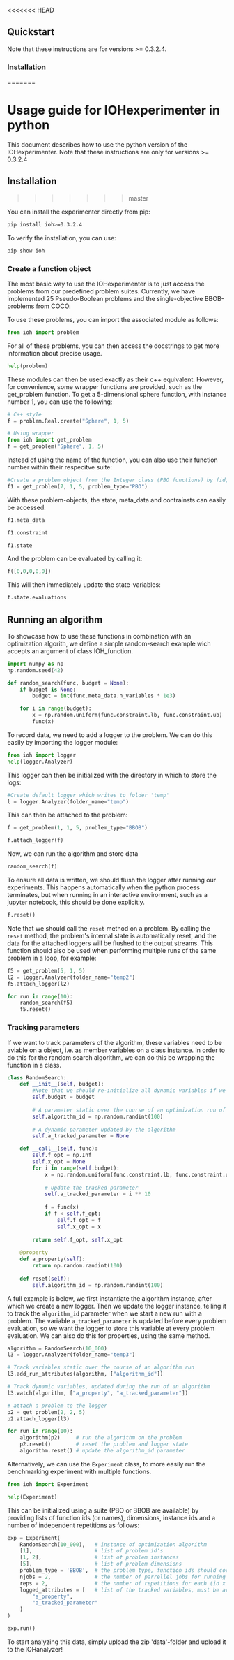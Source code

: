 <<<<<<< HEAD
## Quickstart

Note that these instructions are for versions >= 0.3.2.4.

### Installation
=======
# Usage guide for IOHexperimenter in python

This document describes how to use the python version of the IOHexperimenter.
Note that these instructions are only for versions >= 0.3.2.4

## Installation
>>>>>>> master

You can install the experimenter directly from pip:

```bash
pip install ioh>=0.3.2.4
```

To verify the installation, you can use:

```bash
pip show ioh
```

### Create a function object

The most basic way to use the IOHexperimenter is to just access the problems from our predefined problem suites. Currently, we have implemented 25 Pseudo-Boolean problems and the single-objective BBOB-problems from COCO.

To use these problems, you can import the associated module as follows:

```python
from ioh import problem
```

For all of these problems, you can then access the docstrings to get more information about precise usage.

```python
help(problem)
```

These modules can then be used exactly as their c++ equivalent. However, for convenience, some wrapper functions are provided, such as the get_problem function.
To get a 5-dimensional sphere function, with instance number 1, you can use the following:

```python
# C++ style
f = problem.Real.create("Sphere", 1, 5)

# Using wrapper
from ioh import get_problem
f = get_problem("Sphere", 1, 5)
```

Instead of using the name of the function, you can also use their function number within their respecitve suite:

```python
#Create a problem object from the Integer class (PBO functions) by fid, iid, dim
f1 = get_problem(7, 1, 5, problem_type="PBO")
```

With these problem-objects, the state, meta_data and contrainsts can easily be accessed:

```python
f1.meta_data
```

```python
f1.constraint
```

```python
f1.state
```

And the problem can be evaluated by calling it:

```python
f([0,0,0,0,0])
```

This will then immediately update the state-variables:

```python
f.state.evaluations
```

## Running an algorithm

To showcase how to use these functions in combination with an optimization algorith, we define a simple random-search example wich accepts an argument of class IOH_function.

```python
import numpy as np
np.random.seed(42)
```

```python
def random_search(func, budget = None):
    if budget is None:
        budget = int(func.meta_data.n_variables * 1e3)

    for i in range(budget):
        x = np.random.uniform(func.constraint.lb, func.constraint.ub)
        func(x)
```

To record data, we need to add a logger to the problem. We can do this easily by importing the logger module:

```python
from ioh import logger
help(logger.Analyzer)
```

This logger can then be initialized with the directory in which to store the logs:

```python
#Create default logger which writes to folder 'temp'
l = logger.Analyzer(folder_name="temp")
```

This can then be attached to the problem:

```python
f = get_problem(1, 1, 5, problem_type="BBOB")
```

```python
f.attach_logger(f)
```

Now, we can run the algorithm and store data

```python
random_search(f)
```

To ensure all data is written, we should flush the logger after running our experiments. This happens automatically when the python process terminates, but when running in an interactive environment, such as a jupyter notebook, this should be done explicitly.

```python
f.reset()
```

Note that we should call the `reset` method on a problem. By calling the `reset` method, the problem's internal state is automatically reset, and the data for the attached loggers will be flushed to the output streams. This function should also be used when performing multiple runs of the same problem in a loop, for example:

```python
f5 = get_problem(5, 1, 5)
l2 = logger.Analyzer(folder_name="temp2")
f5.attach_logger(l2)

for run in range(10):    
    random_search(f5)
    f5.reset()
```

### Tracking parameters
If we want to track parameters of the algorithm, these variables need to be aviable on a object, i.e. as member variables on a class instance. In order to do this for the random search algorithm, we can do this be wrapping the function in a class.

```python
class RandomSearch:
    def __init__(self, budget):
        #Note that we should re-initialize all dynamic variables if we want to run the same algorithm multiple times
        self.budget = budget
        
        # A parameter static over the course of an optimization run of an algorithm
        self.algorithm_id = np.random.randint(100) 
        
        # A dynamic parameter updated by the algorithm 
        self.a_tracked_parameter = None

    def __call__(self, func):
        self.f_opt = np.Inf
        self.x_opt = None
        for i in range(self.budget):
            x = np.random.uniform(func.constraint.lb, func.constraint.ub)
            
            # Update the tracked parameter
            self.a_tracked_parameter = i ** 10 
            
            f = func(x)
            if f < self.f_opt:
                self.f_opt = f
                self.x_opt = x
            
        return self.f_opt, self.x_opt
    
    @property
    def a_property(self):
        return np.random.randint(100)
        
    def reset(self):
        self.algorithm_id = np.random.randint(100) 
```

A full example is below, we first instantiate the algorithm instance, after which we create a new logger. Then we update the logger instance, telling it to track the `algorithm_id` parameter when we start a new run with a problem. The variable `a_tracked_parameter` is updated before every problem evaluation, so we want the logger to store this variable at every problem evaluation. We can also do this for properties, using the same method.

```python
algorithm = RandomSearch(10_000)
l3 = logger.Analyzer(folder_name="temp3")

# Track variables static over the course of an algorithm run
l3.add_run_attributes(algorithm, ["algorithm_id"])

# Track dynamic variables, updated during the run of an algorithm
l3.watch(algorithm, ["a_property", "a_tracked_parameter"])

# attach a problem to the logger
p2 = get_problem(2, 2, 5)
p2.attach_logger(l3)

for run in range(10):
    algorithm(p2)     # run the algorithm on the problem
    p2.reset()        # reset the problem and logger state  
    algorithm.reset() # update the algorithm_id parameter
```

Alternatively, we can use the `Experiment` class, to more easily run the benchmarking experiment with multiple functions. 

```python
from ioh import Experiment
```

```python
help(Experiment)
```

This can be initialized using a suite (PBO or BBOB are available) by providing lists of function ids (or names), dimensions, instance ids and a number of independent repetitions as follows:


```python
exp = Experiment(
    RandomSearch(10_000),   # instance of optimization algorithm
    [1],                    # list of problem id's
    [1, 2],                 # list of problem instances
    [5],                    # list of problem dimensions
    problem_type = 'BBOB',  # the problem type, function ids should correspond to problems of this type
    njobs = 2,              # the number of parrellel jobs for running this experiment
    reps = 2,               # the number of repetitions for each (id x instance x dim)
    logged_attributes = [   # list of the tracked variables, must be available on the algorithm instance (RandomSearch)
        "a_property", 
        "a_tracked_parameter"
    ]                      
)
```

```python
exp.run()
```
To start analyzing this data, simply upload the zip 'data'-folder and upload it to the IOHanalyzer!

